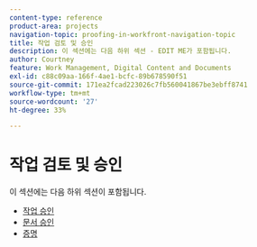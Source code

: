 ```yaml
---
content-type: reference
product-area: projects
navigation-topic: proofing-in-workfront-navigation-topic
title: 작업 검토 및 승인
description: 이 섹션에는 다음 하위 섹션 - EDIT ME가 포함됩니다.
author: Courtney
feature: Work Management, Digital Content and Documents
exl-id: c88c09aa-166f-4ae1-bcfc-89b678590f51
source-git-commit: 171ea2fcad223026c7fb560041867be3ebff8741
workflow-type: tm+mt
source-wordcount: '27'
ht-degree: 33%

---
```


# 작업 검토 및 승인

이 섹션에는 다음 하위 섹션이 포함됩니다.

<!-- * [Limited document and proof decision for non-paid users overview](/help/quicksilver/review-and-approve-work/proof-doc-decision-limits.md) -->
* [작업 승인](../review-and-approve-work/manage-approvals/manage-approvals.md)
* [문서 승인](../review-and-approve-work/document-reviews-and-approvals/document-reviews-and-approvals.md)
* [증명](../review-and-approve-work/proofing/proofing.md)

